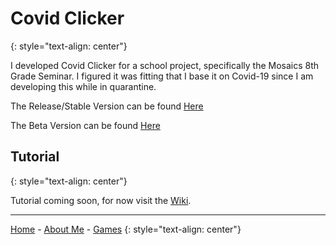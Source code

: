 # Covid Clicker
{: style="text-align: center"}

I developed Covid Clicker for a school project, specifically the Mosaics 8th Grade Seminar. I figured it was fitting that I base it on Covid-19 since I am developing this while in quarantine.

The Release/Stable Version can be found [Here](http://orteil.dashnet.org/igm/?g=http://github.com/KethTheMeifwa/CovidClicker/blob/master/release/maincode.txt)

The Beta Version can be found [Here](http://orteil.dashnet.org/igm/?g=http://github.com/KethTheMeifwa/CovidClicker/blob/master/beta/code/maincode.txt)

## Tutorial
{: style="text-align: center"}

Tutorial coming soon, for now visit the [Wiki](https://github.com/KethTheMeifwa/CovidClicker/wiki).

---

[Home](https://keththemeifwa.github.io) - [About Me](aboutme) - [Games](games)
{: style="text-align: center"}
